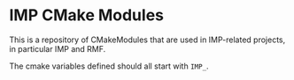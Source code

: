 # IMP CMake Modules

This is a repository of CMakeModules that are used in IMP-related
projects, in particular IMP and RMF.

The cmake variables defined should all start with `IMP_`.
